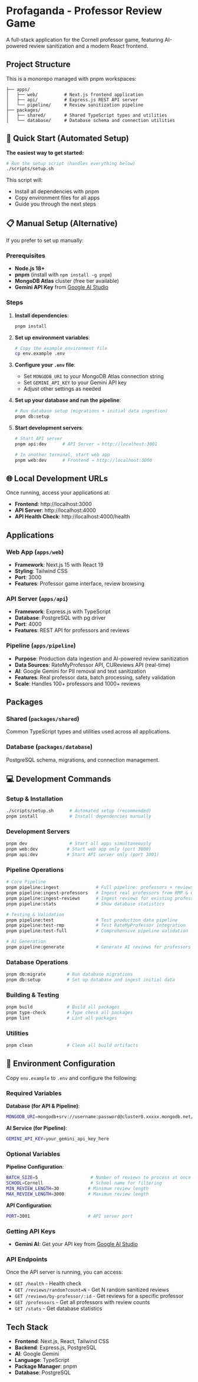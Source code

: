 # Profaganda - Professor Review Game

A full-stack application for the Cornell professor game, featuring AI-powered review sanitization and a modern React frontend.

## Project Structure

This is a monorepo managed with pnpm workspaces:

```
├── apps/
│   ├── web/          # Next.js frontend application
│   ├── api/          # Express.js REST API server
│   └── pipeline/     # Review sanitization pipeline
├── packages/
│   ├── shared/       # Shared TypeScript types and utilities
│   └── database/     # Database schema and connection utilities
```

## 🚀 Quick Start (Automated Setup)

**The easiest way to get started:**

```bash
# Run the setup script (handles everything below)
./scripts/setup.sh
```

This script will:
- Install all dependencies with pnpm
- Copy environment files for all apps
- Guide you through the next steps

## 📋 Manual Setup (Alternative)

If you prefer to set up manually:

### Prerequisites
- **Node.js 18+** 
- **pnpm** (install with `npm install -g pnpm`)
- **MongoDB Atlas** cluster (free tier available)
- **Gemini API Key** from [Google AI Studio](https://aistudio.google.com/apikey)

### Steps

1. **Install dependencies**:
   ```bash
   pnpm install
   ```

2. **Set up environment variables**:
   ```bash
   # Copy the example environment file
   cp env.example .env
   ```

3. **Configure your `.env` file**:
   - Set `MONGODB_URI` to your MongoDB Atlas connection string
   - Set `GEMINI_API_KEY` to your Gemini API key
   - Adjust other settings as needed

4. **Set up your database and run the pipeline**:
   ```bash
   # Run database setup (migrations + initial data ingestion)
   pnpm db:setup
   ```

5. **Start development servers**:
   ```bash
   # Start API server
   pnpm api:dev      # API Server → http://localhost:3001
   
   # In another terminal, start web app
   pnpm web:dev      # Frontend → http://localhost:3000
   ```

## 🌐 Local Development URLs

Once running, access your applications at:

- **Frontend**: http://localhost:3000
- **API Server**: http://localhost:4000
- **API Health Check**: http://localhost:4000/health

## Applications

### Web App (`apps/web`)
- **Framework**: Next.js 15 with React 19
- **Styling**: Tailwind CSS
- **Port**: 3000
- **Features**: Professor game interface, review browsing

### API Server (`apps/api`)
- **Framework**: Express.js with TypeScript
- **Database**: PostgreSQL with pg driver
- **Port**: 4000
- **Features**: REST API for professors and reviews

### Pipeline (`apps/pipeline`)
- **Purpose**: Production data ingestion and AI-powered review sanitization
- **Data Sources**: RateMyProfessor API, CUReviews API (real-time)
- **AI**: Google Gemini for PII removal and text sanitization
- **Features**: Real professor data, batch processing, safety validation
- **Scale**: Handles 100+ professors and 1000+ reviews

## Packages

### Shared (`packages/shared`)
Common TypeScript types and utilities used across all applications.

### Database (`packages/database`)
PostgreSQL schema, migrations, and connection management.

## 💻 Development Commands

### Setup & Installation
```bash
./scripts/setup.sh      # Automated setup (recommended)
pnpm install            # Install dependencies manually
```

### Development Servers
```bash
pnpm dev                # Start all apps simultaneously
pnpm web:dev           # Start web app only (port 3000)
pnpm api:dev           # Start API server only (port 3001)
```

### Pipeline Operations
```bash
# Core Pipeline
pnpm pipeline:ingest              # Full pipeline: professors + reviews + sanitization
pnpm pipeline:ingest-professors   # Ingest real professors from RMP & CUReviews
pnpm pipeline:ingest-reviews      # Ingest reviews for existing professors
pnpm pipeline:stats               # Show database statistics

# Testing & Validation
pnpm pipeline:test                # Test production data pipeline
pnpm pipeline:test-rmp            # Test RateMyProfessor integration
pnpm pipeline:test-full           # Comprehensive pipeline validation

# AI Generation
pnpm pipeline:generate            # Generate AI reviews for professors
```

### Database Operations
```bash
pnpm db:migrate        # Run database migrations
pnpm db:setup          # Set up database and ingest initial data
```

### Building & Testing
```bash
pnpm build             # Build all packages
pnpm type-check        # Type check all packages
pnpm lint              # Lint all packages
```

### Utilities
```bash
pnpm clean             # Clean all build artifacts
```

## 🔧 Environment Configuration

Copy `env.example` to `.env` and configure the following:

### Required Variables

**Database (for API & Pipeline)**:
```bash
MONGODB_URI=mongodb+srv://username:password@cluster0.xxxxx.mongodb.net/profaganda?retryWrites=true&w=majority
```

**AI Service (for Pipeline)**:
```bash
GEMINI_API_KEY=your_gemini_api_key_here
```

### Optional Variables

**Pipeline Configuration**:
```bash
BATCH_SIZE=5                    # Number of reviews to process at once
SCHOOL=Cornell                  # School name for filtering
MIN_REVIEW_LENGTH=30           # Minimum review length
MAX_REVIEW_LENGTH=3000         # Maximum review length
```

**API Configuration**:
```bash
PORT=3001                      # API server port
```

### Getting API Keys

- **Gemini AI**: Get your API key from [Google AI Studio](https://aistudio.google.com/apikey)

### API Endpoints

Once the API server is running, you can access:

- `GET /health` - Health check
- `GET /reviews/random?count=N` - Get N random sanitized reviews  
- `GET /reviews/by-professor/:id` - Get reviews for a specific professor
- `GET /professors` - Get all professors with review counts
- `GET /stats` - Get database statistics

## Tech Stack

- **Frontend**: Next.js, React, Tailwind CSS
- **Backend**: Express.js, PostgreSQL
- **AI**: Google Gemini
- **Language**: TypeScript
- **Package Manager**: pnpm
- **Database**: PostgreSQL